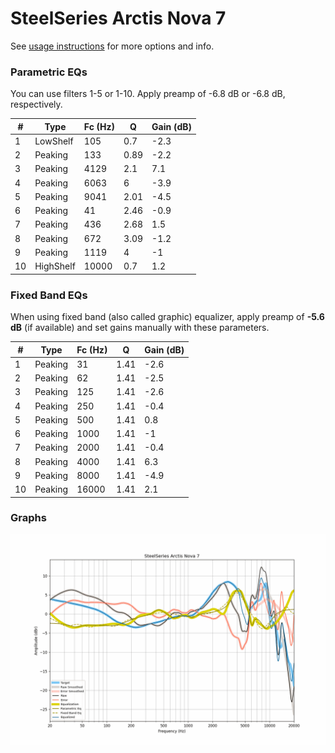 # SteelSeries Arctis Nova 7
See [usage instructions](https://github.com/jaakkopasanen/AutoEq#usage) for more options and info.

### Parametric EQs
You can use filters 1-5 or 1-10. Apply preamp of -6.8 dB or -6.8 dB, respectively.

|   # | Type      |   Fc (Hz) |    Q |   Gain (dB) |
|-----|-----------|-----------|------|-------------|
|   1 | LowShelf  |       105 | 0.7  |        -2.3 |
|   2 | Peaking   |       133 | 0.89 |        -2.2 |
|   3 | Peaking   |      4129 | 2.1  |         7.1 |
|   4 | Peaking   |      6063 | 6    |        -3.9 |
|   5 | Peaking   |      9041 | 2.01 |        -4.5 |
|   6 | Peaking   |        41 | 2.46 |        -0.9 |
|   7 | Peaking   |       436 | 2.68 |         1.5 |
|   8 | Peaking   |       672 | 3.09 |        -1.2 |
|   9 | Peaking   |      1119 | 4    |        -1   |
|  10 | HighShelf |     10000 | 0.7  |         1.2 |

### Fixed Band EQs
When using fixed band (also called graphic) equalizer, apply preamp of **-5.6 dB** (if available) and set gains manually with these parameters.

|   # | Type    |   Fc (Hz) |    Q |   Gain (dB) |
|-----|---------|-----------|------|-------------|
|   1 | Peaking |        31 | 1.41 |        -2.6 |
|   2 | Peaking |        62 | 1.41 |        -2.5 |
|   3 | Peaking |       125 | 1.41 |        -2.6 |
|   4 | Peaking |       250 | 1.41 |        -0.4 |
|   5 | Peaking |       500 | 1.41 |         0.8 |
|   6 | Peaking |      1000 | 1.41 |        -1   |
|   7 | Peaking |      2000 | 1.41 |        -0.4 |
|   8 | Peaking |      4000 | 1.41 |         6.3 |
|   9 | Peaking |      8000 | 1.41 |        -4.9 |
|  10 | Peaking |     16000 | 1.41 |         2.1 |

### Graphs
![](./SteelSeries%20Arctis%20Nova%207.png)
